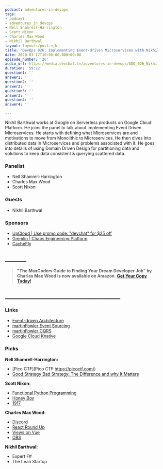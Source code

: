 ```yaml
---
podcast: adventures-in-devops
tags:
- podcast
- adventures_in_devops
- Nell Shamrell-Harrington
- Scott Nixon
- Charles Max Wood
- Nikhil Barthwal
layout: layouts/post.njk
title: 'DevOps 026: Implementing Event-driven Microservices with Nikhil Barthwal'
date: 2020-03-17T10:00:00.000+00:00
episode_number: '26'
audio_url: https://media.devchat.tv/adventures-in-devops/ADO_026_Nikhil_Barthwal.mp3
duration: '59:22'
question1: ''
answer1: ''
question2: ''
answer2: ''
question3: ''
answer3: ''
question4: ''
answer4: ''

---
```

Nikhil Barthwal works at Google on Serverless products on Google Cloud Platform. He joins the panel to talk about Implementing Event Driven Microservices. He starts with defining what Microservices are and motivations to move from Monolithic to Microservices. He then dives into distributed data in Microservices and problems associated with it. He goes into details of using Domain Driven Design for partitioning data and solutions to keep data consistent & querying scattered data.

### **Panelist**

* Nell Shamrell-Harrington
* Charles Max Wood
* Scott Nixon

### **Guests**

* Nikhil Barthwal

### **Sponsors**

* [UpCloud | Use promo code: "devchat" for $25 off](https://upcloud.com/signup/?promo=devchat&utm_source=influencer&utm_medium=sponsored%20link&utm_campaign=devchat)
* [Gremlin | Chaos Engineering Platform](https://www.gremlin.com/?utm_source=adevchattv&utm_medium=banner&utm_campaign=2021_q1_adventures_in_devops)
* [CacheFly](https://www.cachefly.com/)

## **_______**

> **"The MaxCoders Guide to Finding Your Dream Developer Job" by Charles Max Wood is now available on Amazon.** [**Get Your Copy Today!**](https://www.amazon.com/gp/product/B081MBL5C9/ref=as_li_ss_tl?ie=UTF8&linkCode=sl1&tag=devchattv-20&linkId=9d61363241636e2546ef46abba198746&language=en_US)

## **______________________________________**

### **Links**

* [Event-driven Architecture](https://en.wikipedia.org/wiki/Event-driven_architecture)
* [martinFowler Event Sourcing](https://martinfowler.com/eaaDev/EventSourcing.html)
* [martinFowler CQRS](https://martinfowler.com/bliki/CQRS.html)
* [Google Cloud Knative](https://cloud.google.com/knative/)

### **Picks**

**Nell Shamrell-Harrington:**

* [Pico CTF](Pico CTF https://picoctf.com/)
* [Good Strategy Bad Strategy: The Difference and why It Matters](https://www.amazon.com/Good-Strategy-Bad-Difference-Matters-ebook/dp/B004J4WKEC/ref=sr_1_1?crid=3L6GGSAHS17JL&keywords=good+strategy+bad+strategy+by+richard+rumelt&qid=1579129)

**Scott Nixon:**

* [Functional Python Programming](https://www.amazon.com/Functional-Python-Programming-programming-built/dp/1788627067/ref=sr_1_3?crid=36H5MBIZJI97S&keywords=functional+python+programming&qid=1579133068&sprefix=funtional+python+pro%2Caps%2C219&sr=8-3&tag=donorsclicks-20)
* [Honey Boy](https://www.youtube.com/watch?v=5RR8WTQzwSk)
* [1917](https://www.youtube.com/watch?v=YqNYrYUiMfg)

**Charles Max Wood:**

* [Discord](https://discordapp.com/)
* [React Round Up](https://devchat.tv/react-round-up/)
* [Views on Vue](https://devchat.tv/views-on-vue/)
* [OBS](https://obsproject.com/)

**Nikhil Barthwal:**

* Expert F#
* The Lean Startup